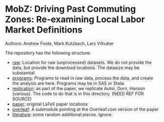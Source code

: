 # MobZ: Driving Past Commuting Zones: Re-examining Local Labor Market Definitions

Authors: Andrew Foote, Mark Kutzbach, Lars Vilhuber

The repository has the following structure:

- [raw](raw/): Location for raw (unprocessed) datasets. We do not provide the data, but provide the download locations. The datasize may be substantial.
- [programs](programs/): Programs to read in raw data, process the data, and create the analysis are here. Programs may be in SAS or Stata.
- [replication](replication/): as part of the paper, we replicate Autor, Dorn, Hanson (various). The code to do that is in this directory. (NEED REF FOR SOURCE)
- [paper](paper/): original LaTeX paper locations
- [overleaf](overleaf/): A submodule pointing at the Overleaf.com version of the paper
- [literature](literature/): some random additional pieces. Ignore.
